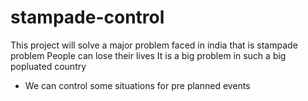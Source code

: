 # stampade-control
This project will solve a major problem faced in india that is stampade problem
People can lose their lives
It is a big problem in such a big popluated country

- We can control some situations for pre planned events

